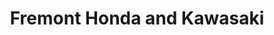 ---
title: "Fremont Honda and Kawasaki"
url: /fremont/fremont-honda-and-kawasaki/
shop: Motorrad
---